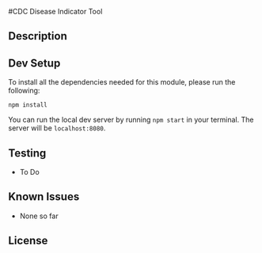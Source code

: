 #CDC Disease Indicator Tool
## Description

## Dev Setup
To install all the dependencies needed for this module, please run the following:

```
npm install
```

You can run the local dev server by running `npm start` in your terminal. The server will be `localhost:8080`.

## Testing
- To Do

## Known Issues
- None so far

## License
